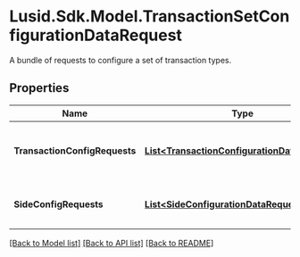 # Lusid.Sdk.Model.TransactionSetConfigurationDataRequest
A bundle of requests to configure a set of transaction types.

## Properties

Name | Type | Description | Notes
------------ | ------------- | ------------- | -------------
**TransactionConfigRequests** | [**List&lt;TransactionConfigurationDataRequest&gt;**](TransactionConfigurationDataRequest.md) | Collection of transaction type models | 
**SideConfigRequests** | [**List&lt;SideConfigurationDataRequest&gt;**](SideConfigurationDataRequest.md) | Collection of side definition requests. | [optional] 

[[Back to Model list]](../README.md#documentation-for-models) [[Back to API list]](../README.md#documentation-for-api-endpoints) [[Back to README]](../README.md)

